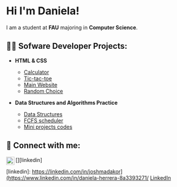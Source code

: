 # Hi I'm Daniela! 
 I am a student at **FAU** majoring in **Computer Science**.

## 👩‍💻 Sofware Developer Projects:
- **HTML & CSS** 
  - [Calculator](https://github.com/ddlhg/Calculator)
  - [Tic-tac-toe](https://github.com/ddlhg/Tic-tac-toe)
  - [Main Website](https://github.com/ddlhg/Main_Website)
  - [Random Choice](https://github.com/ddlhg/Random_choice)

- **Data Structures and Algorithms Practice**
  - [Data Structures](https://github.com/ddlhg/Practice-Algorithms)
  - [FCFS scheduler](https://github.com/ddlhg/FCFS_scheduler)
  - [Mini projects codes](https://github.com/ddlhg/Mini-Projects)

## 📨 Connect with me: ##

[<img align="left" alt="JoshMadakor | LinkedIn" width="22px" src="https://cdn.jsdelivr.net/npm/simple-icons@v3/icons/linkedin.svg" />][linkedin]

[linkedin]: https://linkedin.com/in/joshmadakor](https://www.linkedin.com/in/daniela-herrera-8a3393271/
<a href="https://www.linkedin.com/in/daniela-herrera-8a3393271/">LinkedIn</a>

<!--
- 🔭 I’m currently working on ...
- 🌱 I’m currently learning ...
- 👯 I’m looking to collaborate on ...
- 🤔 I’m looking for help with ...
- 💬 Ask me about ...
- 📫 How to reach me: ...
- ⚡ Fun fact: ...
- Certifications: ....
-->
